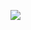 <a href="https://velog.io/@gabujwb" target="_blank"><img src="https://img.shields.io/badge/green?style=flat&logo=velog&logoColor=#20C997"/></a>